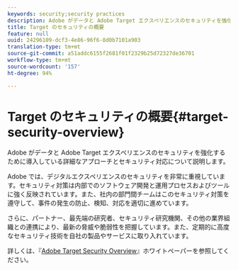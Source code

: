 ```yaml
---
keywords: security;security practices
description: Adobe がデータと Adobe Target エクスペリエンスのセキュリティを強化するために導入している詳細なアプローチとセキュリティ対応について説明します。
title: Target のセキュリティの概要
feature: null
uuid: 24296109-dcf3-4e86-96f6-8d0b7101a903
translation-type: tm+mt
source-git-commit: a51addc6155f2681f01f2329b25d72327de36701
workflow-type: tm+mt
source-wordcount: '157'
ht-degree: 94%

---
```



# Target のセキュリティの概要{#target-security-overview}

Adobe がデータと Adobe Target エクスペリエンスのセキュリティを強化するために導入している詳細なアプローチとセキュリティ対応について説明します。

Adobe では、デジタルエクスペリエンスのセキュリティを非常に重視しています。セキュリティ対策は内部でのソフトウェア開発と運用プロセスおよびツールに強く反映されています。また、社内の部門間チームはこのセキュリティ対策を遵守して、事件の発生の防止、検知、対応を適切に進めています。

さらに、パートナー、最先端の研究者、セキュリティ研究機関、その他の業界組織との連携により、最新の脅威や脆弱性を把握しています。また、定期的に高度なセキュリティ技術を自社の製品やサービスに取り入れています。

詳しくは、『[Adobe Target Security Overview](https://wwwimages.adobe.com/content/dam/Adobe/en/security/pdfs/AdobeTargetSecurityOverview.pdf)』ホワイトペーパーを参照してください。
